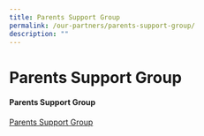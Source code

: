 ```yaml
---
title: Parents Support Group
permalink: /our-partners/parents-support-group/
description: ""
---
```

# **Parents Support Group**

#### **Parents Support Group**

[Parents Support Group](https://www.acspripsg.net/)